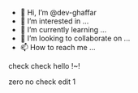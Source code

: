 - 👋 Hi, I’m @dev-ghaffar
- 👀 I’m interested in ...
- 🌱 I’m currently learning ...
- 💞️ I’m looking to collaborate on ...
- 📫 How to reach me ...

<!---
dev-ghaffar/dev-ghaffar is a ✨ special ✨ repository because its `README.md` (this file) appears on your GitHub profile.
You can click the Preview link to take a look at your changes.
--->

check check hello !~!

zero no check edit 1
